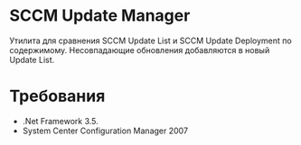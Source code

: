 ﻿# SCCM Update Manager

Утилита для сравнения SCCM Update List и SCCM Update Deployment по содержимому.
Несовпадающие обновления добавляются в новый Update List.

# Требования

- .Net Framework 3.5.
- System Center Configuration Manager 2007
